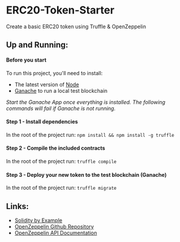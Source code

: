 # ERC20-Token-Starter
Create a basic ERC20 token using Truffle &amp; OpenZeppelin

## Up and Running:

#### Before you start
To run this project, you'll need to install: 
- The latest version of [Node](https://nodejs.org/en/)
- [Ganache](https://truffleframework.com/ganache) to run a local test blockchain

*Start the Ganache App once everything is installed. The following commands will fail if Ganache is not running.*

#### Step 1 - Install dependencies
In the root of the project run: `npm install && npm install -g truffle`

#### Step 2 - Compile the included contracts
In the root of the project run: `truffle compile`

#### Step 3 - Deploy your new token to the test blockchain (Ganache)
In the root of the project run: `truffle migrate`


## Links:
- [Solidity by Example](http://solidity.readthedocs.io/en/v0.4.24/solidity-by-example.html)
- [OpenZeppelin Github Repository](https://github.com/OpenZeppelin/openzeppelin-solidity)
- [OpenZeppelin API Documentation](https://openzeppelin.org/)
